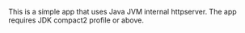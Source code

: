 This is a simple app that uses Java JVM internal httpserver.
The app requires JDK compact2 profile or above.
